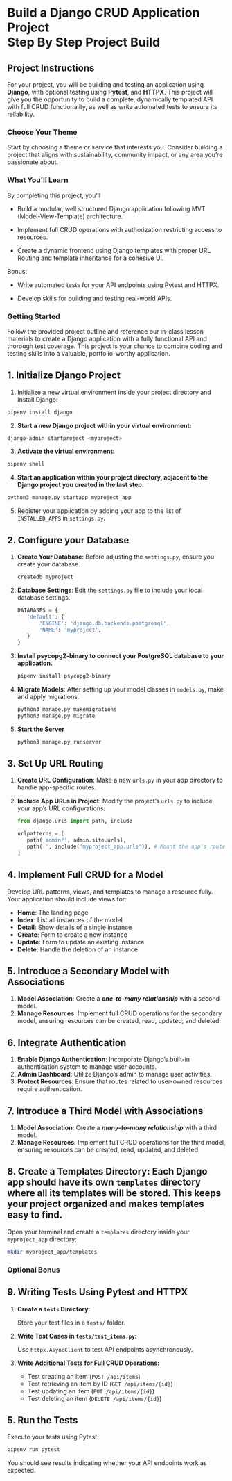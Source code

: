 <h1>
  <span class="headline">Build a Django CRUD Application Project</span><br/>
  <span class="subhead">Step By Step Project Build</span>
</h1>

## Project Instructions

For your project, you will be building and testing an application using **Django**, with optional testing using **Pytest**, and **HTTPX**. This project will give you the opportunity to build a complete, dynamically templated API with full CRUD functionality, as well as write automated tests to ensure its reliability.

### **Choose Your Theme**

Start by choosing a theme or service that interests you. Consider building a project that aligns with sustainability, community impact, or any area you’re passionate about.

### **What You'll Learn**

By completing this project, you’ll

- Build a modular, well structured Django application following MVT (Model-View-Template) architecture.

- Implement full CRUD operations with authorization restricting access to resources.

- Create a dynamic frontend using Django templates with proper URL Routing and template inheritance for a cohesive UI.

Bonus:

- Write automated tests for your API endpoints using Pytest and HTTPX.

- Develop skills for building and testing real-world APIs.

### **Getting Started**

Follow the provided project outline and reference our in-class lesson materials to create a Django application with a fully functional API and thorough test coverage. This project is your chance to combine coding and testing skills into a valuable, portfolio-worthy application.

## 1. Initialize Django Project

1. Initialize a new virtual environment inside your project directory and install Django:

  ```bash
  pipenv install django
  ```

2. **Start a new Django project within your virtual environment:**
  
  ```bash
  django-admin startproject <myproject>
  ```

3. **Activate the virtual environment:**

  ```bash
  pipenv shell
  ```

4. **Start an application within your project directory, adjacent to the Django project you created in the last step.**
  
  ```bash
  python3 manage.py startapp myproject_app
  ``` 
   
5. Register your application by adding your app to the list of `INSTALLED_APPS` in `settings.py`.

## 2. **Configure your Database**
1. **Create Your Database**: Before adjusting the `settings.py`, ensure you create your database.

   ```bash
   createdb myproject
   ```

2. **Database Settings**: Edit the `settings.py` file to include your local database settings.

   ```python
   DATABASES = {
      'default': {
          'ENGINE': 'django.db.backends.postgresql',
          'NAME': 'myproject',
      }
   }
   ```

3. **Install psycopg2-binary to connect your PostgreSQL database to your application.**

    ```bash
    pipenv install psycopg2-binary
    ```

4. **Migrate Models**: After setting up your model classes in `models.py`, make and apply migrations.
   ```bash
   python3 manage.py makemigrations
   python3 manage.py migrate
   ```

5. **Start the Server**
   ```bash
   python3 manage.py runserver
   ```

## 3. **Set Up URL Routing**

1. **Create URL Configuration**: Make a new `urls.py` in your app directory to handle app-specific routes.

2. **Include App URLs in Project**: Modify the project’s `urls.py` to include your app’s URL configurations.

   ```python
   from django.urls import path, include

   urlpatterns = [
      path('admin/', admin.site.urls),
      path('', include('myproject_app.urls')), # Mount the app's routes at the root URL
   ]
   ```

## 4. **Implement Full CRUD for a Model**

Develop URL patterns, views, and templates to manage a resource fully. Your application should include views for:

- **Home**: The landing page
- **Index**: List all instances of the model
- **Detail**: Show details of a single instance
- **Create**: Form to create a new instance
- **Update**: Form to update an existing instance
- **Delete**: Handle the deletion of an instance

## 5. **Introduce a Secondary Model with Associations**

1. **Model Association**: Create a **_one-to-many relationship_** with a second model.
2. **Manage Resources**: Implement full CRUD operations for the secondary model, ensuring resources can be created, read, updated, and deleted:

## 6. **Integrate Authentication**

1. **Enable Django Authentication**: Incorporate Django’s built-in authentication system to manage user accounts.
2. **Admin Dashboard**: Utilize Django’s admin to manage user activities.
3. **Protect Resources**: Ensure that routes related to user-owned resources require authentication.

## 7. **Introduce a Third Model with Associations**

1. **Model Association**: Create a **_many-to-many relationship_** with a third model.
2. **Manage Resources**: Implement full CRUD operations for the third model, ensuring resources can be created, read, updated, and deleted.

## 8.  **Create a Templates Directory**: Each Django app should have its own `templates` directory where all its templates will be stored. This keeps your project organized and makes templates easy to find.

Open your terminal and create a `templates` directory inside your `myproject_app` directory:

  ```bash
  mkdir myproject_app/templates
  ```

### **Optional Bonus**
## 9. Writing Tests Using Pytest and HTTPX

1. **Create a `tests` Directory:**

   Store your test files in a `tests/` folder.

2. **Write Test Cases in `tests/test_items.py`:**

   Use `httpx.AsyncClient` to test API endpoints asynchronously.

3. **Write Additional Tests for Full CRUD Operations:**

   - Test creating an item (`POST /api/items`)
   - Test retrieving an item by ID (`GET /api/items/{id}`)
   - Test updating an item (`PUT /api/items/{id}`)
   - Test deleting an item (`DELETE /api/items/{id}`)

## 5. Run the Tests

Execute your tests using Pytest:

```bash
pipenv run pytest
```

You should see results indicating whether your API endpoints work as expected.
